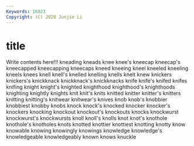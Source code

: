 ```yaml
---
Keywords: 16823
Copyright: (C) 2020 Junjie Li
---
```


# title

Write contents here!!!
kneading 
kneads 
knee 
knee's 
kneecap
kneecap's 
kneecapped 
kneecapping 
kneecaps 
kneed 
kneeing 
kneel 
kneeled 
kneeling 
kneels
knees 
knell 
knell's 
knelled 
knelling 
knells 
knelt 
knew 
knickers 
knickers's
knickknack 
knickknack's 
knickknacks 
knife 
knife's 
knifed 
knifes 
knifing 
knight 
knight's
knighted 
knighthood 
knighthood's 
knighthoods 
knighting 
knightly 
knights 
knit 
knit's 
knits
knitted 
knitter 
knitter's 
knitters 
knitting 
knitting's 
knitwear 
knitwear's 
knives 
knob
knob's 
knobbier 
knobbiest 
knobby 
knobs 
knock 
knock's 
knocked 
knocker 
knocker's
knockers 
knocking 
knockout 
knockout's 
knockouts 
knocks 
knockwurst 
knockwurst's 
knockwursts 
knoll
knoll's 
knolls 
knot 
knot's 
knothole 
knothole's 
knotholes 
knots 
knotted 
knottier
knottiest 
knotting 
knotty 
know 
knowable 
knowing 
knowingly 
knowings 
knowledge 
knowledge's
knowledgeable 
knowledgeably 
known 
knows 
knuckle 
